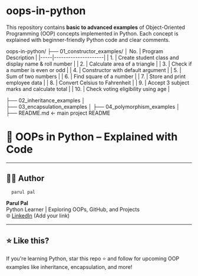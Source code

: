 # oops-in-python
This repository contains **basic to advanced examples** of Object-Oriented Programming (OOP) concepts implemented in Python. Each concept is explained with beginner-friendly Python code and clear comments.

oops-in-python/
├── 01_constructor_examples/
│ No. | Program Description |
|-----|---------------------|
| 1.  | Create student class and display name & roll number |
| 2.  | Calculate area of a triangle |
| 3.  | Check if a number is even or odd |
| 4.  | Constructor with default argument |
| 5.  | Sum of two numbers |
| 6.  | Find square of a number |
| 7.  | Store and print employee data |
| 8.  | Convert Celsius to Fahrenheit |
| 9.  | Accept 3 subject marks and calculate total |
| 10. | Check voting eligibility using age |

├── 02_inheritance_examples
│   
├── 03_encapsulation_examples
│ 
├── 04_polymorphism_examples
│   
├── README.md   ← main project README
# 🧠 OOPs in Python – Explained with Code


---


## 👩‍💻 Author
      parul pal

**Parul Pal**  
Python Learner | Exploring OOPs, GitHub, and Projects  
🌐 [LinkedIn](https://www.parul-pal-145ba1306/) (Add your link)

---

## ⭐ Like this?

If you're learning Python, star this repo ⭐ and follow for upcoming OOP examples like inheritance, encapsulation, and more!

